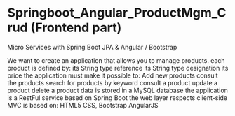 # Springboot_Angular_ProductMgm_Crud (Frontend part)
Micro Services with Spring Boot JPA & Angular / Bootstrap

We want to create an application that allows you to manage products. each product is defined by: its String type reference its String type designation its price the application must make it possible to: Add new products consult the products search for products by keyword consult a product update a product delete a product data is stored in a MySQL database the application is a RestFul service based on Spring Boot the web layer respects client-side MVC is based on: HTML5 CSS, Bootstrap AngularJS
